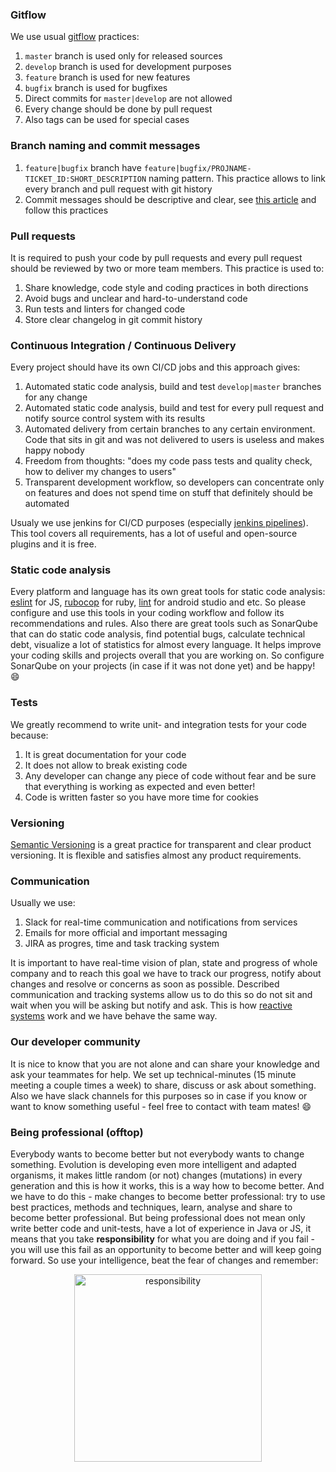 ### Gitflow
We use usual [gitflow][link_gitflow] practices:

1. `master` branch is used only for released sources
2. `develop` branch is used for development purposes
3. `feature` branch is used for new features
4. `bugfix` branch is used for bugfixes
5. Direct commits for `master|develop` are not allowed
6. Every change should be done by pull request
7. Also tags can be used for special cases

### Branch naming and commit messages
1. `feature|bugfix` branch have `feature|bugfix/PROJNAME-TICKET_ID:SHORT_DESCRIPTION` naming pattern. This practice allows to link every branch and pull request with git history
2. Commit messages should be descriptive and clear, see [this article][link_git_commit_best_practices] and follow this practices

### Pull requests
It is required to push your code by pull requests and every pull request should be reviewed by two or more team members. This practice is used to:

1. Share knowledge, code style and coding practices in both directions
2. Avoid bugs and unclear and hard-to-understand code
3. Run tests and linters for changed code
4. Store clear changelog in git commit history

### Continuous Integration / Continuous Delivery
Every project should have its own CI/CD jobs and this approach gives:

1. Automated static code analysis, build and test `develop|master` branches for any change
2. Automated static code analysis, build and test for every pull request and notify source control system with its results
3. Automated delivery from certain branches to any certain environment. Code that sits in git and was not delivered to users is useless and makes happy nobody
4. Freedom from thoughts: "does my code pass tests and quality check, how to deliver my changes to users"
5. Transparent development workflow, so developers can concentrate only on features and does not spend time on stuff that definitely should be automated

Usualy we use jenkins for CI/CD purposes (especially [jenkins pipelines][link_jenkins_pipeline]). This tool covers all requirements, has a lot of useful and open-source plugins and it is free.

### Static code analysis
Every platform and language has its own great tools for static code analysis: [eslint][link_eslint] for JS, [rubocop][link_rubocop] for ruby, [lint][link_android_lint] for android studio and etc. So please configure and use this tools in your coding workflow and follow its recommendations and rules. 
Also there are great tools such as SonarQube that can do static code analysis, find potential bugs, calculate technical debt, visualize a lot of statistics for almost every language. It helps improve your coding skills and projects overall that you are working on. So configure SonarQube on your projects (in case if it was not done yet) and be happy! :smile:

### Tests
We greatly recommend to write unit- and integration tests for your code because:
1. It is great documentation for your code
2. It does not allow to break existing code
3. Any developer can change any piece of code without fear and be sure that everything is working as expected and even better!
4. Code is written faster so you have more time for cookies

### Versioning
[Semantic Versioning][link_semversioning] is a great practice for transparent and clear product versioning. It is flexible and satisfies almost any product requirements.

### Communication
Usually we use:
1. Slack for real-time communication and notifications from services
2. Emails for more official and important messaging
3. JIRA as progres, time and task tracking system

It is important to have real-time vision of plan, state and progress of whole company and to reach this goal we have to track our progress, notify about changes and resolve or concerns as soon as possible. Described communication and tracking systems allow us to do this so do not sit and wait when you will be asking but notify and ask. This is how [reactive systems][link_reactive_systems] work and we have behave the same way.

### Our developer community
It is nice to know that you are not alone and can share your knowledge and ask your teammates for help. We set up technical-minutes (15 minute meeting a couple times a week) to share, discuss or ask about something. Also we have slack channels for this purposes so in case if you know or want to know something useful - feel free to contact with team mates! :smile:

### Being professional (offtop)
Everybody wants to become better but not everybody wants to change something. Evolution is developing even more intelligent and adapted organisms, it makes little random (or not) changes (mutations) in every generation and this is how it works, this is a way how to become better. And we have to do this - make changes to become better professional: try to use best practices, methods and techniques, learn, analyse and share to become better professional. But being professional does not mean only write better code and unit-tests, have a lot of experience in Java or JS, it means that you take **responsibility** for what you are doing and if you fail - you will use this fail as an opportunity to become better and will keep going forward. So use your intelligence, beat the fear of changes and remember:

<p align="center">
  <img src="http://i3.kym-cdn.com/photos/images/facebook/000/933/845/c3a.jpg" alt="responsibility" width="300"/>
</p>

[link_gitflow]: http://nvie.com/posts/a-successful-git-branching-model/
[link_git_commit_best_practices]: https://chris.beams.io/posts/git-commit/
[link_jenkins_pipeline]: https://jenkins.io/doc/book/pipeline/
[link_eslint]: http://eslint.org/
[link_rubocop]: https://github.com/bbatsov/rubocop
[link_android_lint]: https://developer.android.com/studio/write/lint.html
[link_semversioning]: http://semver.org/
[link_reactive_systems]: https://gist.github.com/staltz/868e7e9bc2a7b8c1f754
